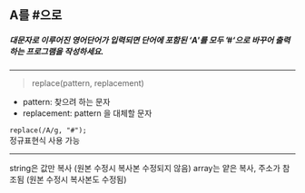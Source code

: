 ## A를 #으로

##### 대문자로 이루어진 영어단어가 입력되면 단어에 포함된 ‘A'를 모두 ’#‘으로 바꾸어 출력하는 프로그램을 작성하세요.

---

> replace(pattern, replacement)

- pattern: 찾으려 하는 문자
- replacement: pattern 을 대체할 문자

`replace(/A/g, "#");`
</br>
정규표현식 사용 가능

---

string은 값만 복사 (원본 수정시 복사본 수정되지 않음)
array는 얕은 복사, 주소가 참조됨 (원본 수정시 복사본도 수정됨)
